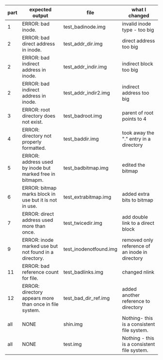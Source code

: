| part |expected output| file | what I changed |
|------|---------|------|----------------|
|1| ERROR: bad inode. | test_badinode.img | invalid inode type - too big|
|2|ERROR: bad direct address in inode.|test_addr_dir.img|direct address too big|
|2|ERROR: bad indirect address in inode.| test_addr_indir.img | indirect block too big|
|2|ERROR: bad indirect address in inode.| test_addr_indir2.img | indirect address too big|
|3|ERROR: root directory does not exist.|test_badroot.img|parent of root points to 4|
|4|ERROR: directory not properly formatted.|test_baddir.img|took away the "." entry in a directory|
|5|ERROR: address used by inode but marked free in bitmapm.|test_badbitmap.img|edited the bitmap|
|6|ERROR: bitmap marks block in use but it is not in use. |test_extrabitmap.img|added extra bits to bitmap|
|7|ERROR: direct address used more than once. |test_twicedir.img|add double link to a direct block|
|9|ERROR: inode marked use but not found in a directory.|test_inodenotfound.img| removed only reference of an inode in directory|
|11|ERROR: bad reference count for file.|test_badlinks.img|changed nlink|
|12|ERROR: directory appears more than once in file system.|test_bad_dir_ref.img|added another reference to directory|
|all|NONE| shin.img| Nothing- this is a consistent file system.|
|all| NONE|test.img| Nothing - this is a consistent file system.|
